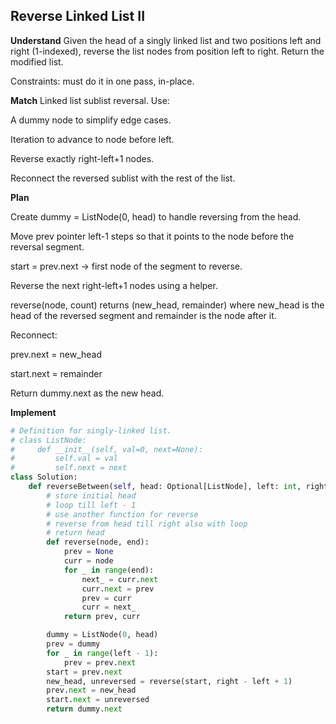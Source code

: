 ## Reverse Linked List II
**Understand**
Given the head of a singly linked list and two positions left and right (1-indexed), reverse the list nodes from position left to right. Return the modified list.

Constraints: must do it in one pass, in-place.

**Match**
Linked list sublist reversal. Use:

A dummy node to simplify edge cases.

Iteration to advance to node before left.

Reverse exactly right-left+1 nodes.

Reconnect the reversed sublist with the rest of the list.

**Plan**

Create dummy = ListNode(0, head) to handle reversing from the head.

Move prev pointer left-1 steps so that it points to the node before the reversal segment.

start = prev.next → first node of the segment to reverse.

Reverse the next right-left+1 nodes using a helper.

reverse(node, count) returns (new_head, remainder) where new_head is the head of the reversed segment and remainder is the node after it.

Reconnect:

prev.next = new_head

start.next = remainder

Return dummy.next as the new head.

**Implement**
```py
# Definition for singly-linked list.
# class ListNode:
#     def __init__(self, val=0, next=None):
#         self.val = val
#         self.next = next
class Solution:
    def reverseBetween(self, head: Optional[ListNode], left: int, right: int) -> Optional[ListNode]:
        # store initial head
        # loop till left - 1
        # use another function for reverse
        # reverse from head till right also with loop
        # return head
        def reverse(node, end):
            prev = None
            curr = node
            for _ in range(end):
                next_ = curr.next
                curr.next = prev
                prev = curr
                curr = next_
            return prev, curr

        dummy = ListNode(0, head)
        prev = dummy
        for _ in range(left - 1):
            prev = prev.next
        start = prev.next
        new_head, unreversed = reverse(start, right - left + 1)
        prev.next = new_head
        start.next = unreversed
        return dummy.next
```